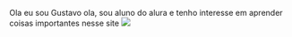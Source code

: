 Ola eu sou Gustavo
ola, sou aluno do alura e tenho interesse em aprender coisas importantes nesse site
![](https://tenor.com/pt-BR/view/the-boys-homelander-antony-starr-laughing-shouting-gif-892255254545432676)
